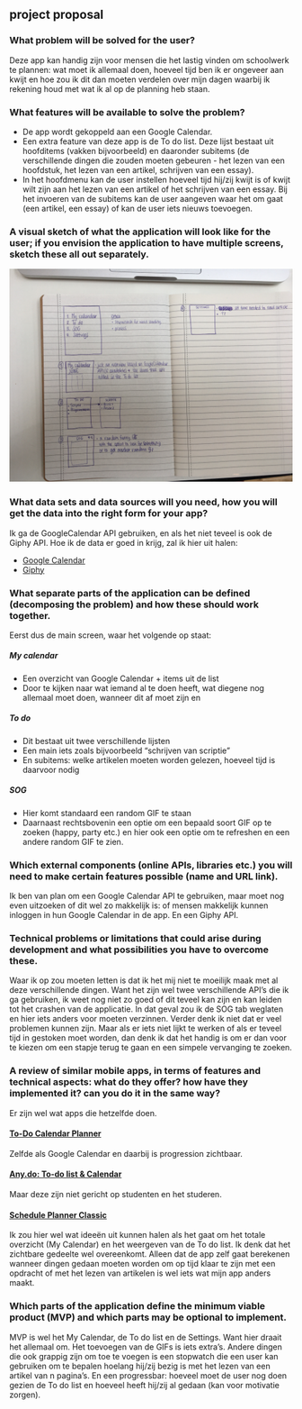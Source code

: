 ## project proposal

### What problem will be solved for the user?
Deze app kan handig zijn voor mensen die het lastig vinden om schoolwerk te plannen: wat moet ik allemaal doen, hoeveel tijd ben ik er ongeveer aan kwijt en hoe zou ik dit dan moeten verdelen over mijn dagen waarbij ik rekening houd met wat ik al op de planning heb staan. 

### What features will be available to solve the problem?
* De app wordt gekoppeld aan een Google Calendar. 
* Een extra feature van deze app is de To do list. Deze lijst bestaat uit hoofditems (vakken bijvoorbeeld) en daaronder subitems (de verschillende dingen die zouden moeten gebeuren - het lezen van een hoofdstuk, het lezen van een artikel, schrijven van een essay). 
* In het hoofdmenu kan de user instellen hoeveel tijd hij/zij kwijt is of kwijt wilt zijn aan het lezen van een artikel of het schrijven van een essay. Bij het invoeren van de subitems kan de user aangeven waar het om gaat (een artikel, een essay) of kan de user iets nieuws toevoegen.

### A visual sketch of what the application will look like for the user; if you envision the application to have multiple screens, sketch these all out separately.

![](doc/image.JPG)

### What data sets and data sources will you need, how you will get the data into the right form for your app?
Ik ga de GoogleCalendar API gebruiken, en als het niet teveel is ook de Giphy API. Hoe ik de data er goed in krijg, zal ik hier uit halen: 
* [Google Calendar](https://developers.google.com/google-apps/calendar/quickstart/android)
* [Giphy](https://github.com/Giphy/GiphyAPI)

### What separate parts of the application can be defined (decomposing the problem) and how these should work together.
Eerst dus de main screen, waar het volgende op staat:
##### My calendar
* Een overzicht van Google Calendar + items uit de list
* Door te kijken naar wat iemand al te doen heeft, wat diegene nog allemaal moet doen, wanneer dit af moet zijn en 
##### To do
* Dit bestaat uit twee verschillende lijsten
* Een main iets zoals bijvoorbeeld “schrijven van scriptie”
* En subitems: welke artikelen moeten worden gelezen, hoeveel tijd is daarvoor nodig
##### SOG
* Hier komt standaard een random GIF te staan
* Daarnaast rechtsbovenin een optie om een bepaald soort GIF op te zoeken (happy, party etc.) en hier ook een optie om te refreshen en een andere random GIF te zien.
  
### Which external components (online APIs, libraries etc.) you will need to make certain features possible (name and URL link).
Ik ben van plan om een Google Calendar API te gebruiken, maar moet nog even uitzoeken of dit wel zo makkelijk is: of mensen makkelijk kunnen inloggen in hun Google Calendar in de app. En een Giphy API.

### Technical problems or limitations that could arise during development and what possibilities you have to overcome these.
Waar ik op zou moeten letten is dat ik het mij niet te moeilijk maak met al deze verschillende dingen. Want het zijn wel twee verschillende API’s die ik ga gebruiken, ik weet nog niet zo goed of dit teveel kan zijn en kan leiden tot het crashen van de applicatie. In dat geval zou ik de SOG tab weglaten en hier iets anders voor moeten verzinnen. 
Verder denk ik niet dat er veel problemen kunnen zijn. Maar als er iets niet lijkt te werken of als er teveel tijd in gestoken moet worden, dan denk ik dat het handig is om er dan voor te kiezen om een stapje terug te gaan en een simpele vervanging te zoeken. 

### A review of similar mobile apps, in terms of features and technical aspects: what do they offer? how have they implemented it? can you do it in the same way?
Er zijn wel wat apps die hetzelfde doen.
#### [To-Do Calendar Planner](https://play.google.com/store/apps/details?id=com.timleg.egoTimerLight)
Zelfde als Google Calendar en daarbij is progression zichtbaar.
#### [Any.do: To-do list & Calendar](https://play.google.com/store/apps/details?id=com.anydo)
Maar deze zijn niet gericht op studenten en het studeren. 
#### [Schedule Planner Classic](https://play.google.com/store/apps/details?id=com.intersog.android.schedule)
Ik zou hier wel wat ideeën uit kunnen halen als het gaat om het totale overzicht (My Calendar) en het weergeven van de To do list. Ik denk dat het zichtbare gedeelte wel overeenkomt. Alleen dat de app zelf gaat berekenen wanneer dingen gedaan moeten worden om op tijd klaar te zijn met een opdracht of met het lezen van artikelen is wel iets wat mijn app anders maakt. 

### Which parts of the application define the minimum viable product (MVP) and which parts may be optional to implement.
MVP is wel het My Calendar, de To do list en de Settings. Want hier draait het allemaal om. Het toevoegen van de GIFs is iets extra’s. Andere dingen die ook grappig zijn om toe te voegen is een stopwatch die een user kan gebruiken om te bepalen hoelang hij/zij bezig is met het lezen van een artikel van n pagina’s. En een progressbar: hoeveel moet de user nog doen gezien de To do list en hoeveel heeft hij/zij al gedaan (kan voor motivatie zorgen).
